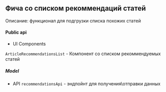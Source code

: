 ## Фича со списком рекоммендаций статей

Описание: функционал для подгрузки списка похожих статей


#### Public api

- UI Components

`ArticleRecommendationsList` - Компонент со списком рекоммендуемых статей

##### Model

- API
`recommendationsApi` - эндпойнт для получения\отправки данных
